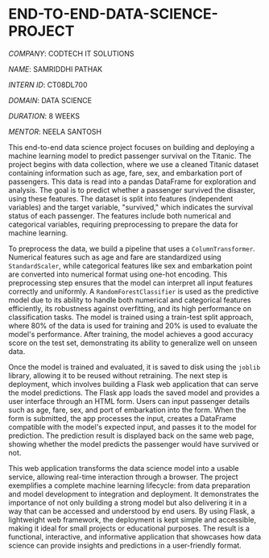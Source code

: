 # END-TO-END-DATA-SCIENCE-PROJECT

*COMPANY*: CODTECH IT SOLUTIONS

*NAME*: SAMRIDDHI PATHAK

*INTERN ID*: CT08DL700

*DOMAIN*: DATA SCIENCE

*DURATION*: 8 WEEKS

*MENTOR*: NEELA SANTOSH

This end-to-end data science project focuses on building and deploying a machine learning model to predict passenger survival on the Titanic. The project begins with data collection, where we use a cleaned Titanic dataset containing information such as age, fare, sex, and embarkation port of passengers. This data is read into a pandas DataFrame for exploration and analysis. The goal is to predict whether a passenger survived the disaster, using these features. The dataset is split into features (independent variables) and the target variable, "survived," which indicates the survival status of each passenger. The features include both numerical and categorical variables, requiring preprocessing to prepare the data for machine learning.

To preprocess the data, we build a pipeline that uses a `ColumnTransformer`. Numerical features such as age and fare are standardized using `StandardScaler`, while categorical features like sex and embarkation point are converted into numerical format using one-hot encoding. This preprocessing step ensures that the model can interpret all input features correctly and uniformly. A `RandomForestClassifier` is used as the predictive model due to its ability to handle both numerical and categorical features efficiently, its robustness against overfitting, and its high performance on classification tasks. The model is trained using a train-test split approach, where 80% of the data is used for training and 20% is used to evaluate the model's performance. After training, the model achieves a good accuracy score on the test set, demonstrating its ability to generalize well on unseen data.

Once the model is trained and evaluated, it is saved to disk using the `joblib` library, allowing it to be reused without retraining. The next step is deployment, which involves building a Flask web application that can serve the model predictions. The Flask app loads the saved model and provides a user interface through an HTML form. Users can input passenger details such as age, fare, sex, and port of embarkation into the form. When the form is submitted, the app processes the input, creates a DataFrame compatible with the model's expected input, and passes it to the model for prediction. The prediction result is displayed back on the same web page, showing whether the model predicts the passenger would have survived or not.

This web application transforms the data science model into a usable service, allowing real-time interaction through a browser. The project exemplifies a complete machine learning lifecycle: from data preparation and model development to integration and deployment. It demonstrates the importance of not only building a strong model but also delivering it in a way that can be accessed and understood by end users. By using Flask, a lightweight web framework, the deployment is kept simple and accessible, making it ideal for small projects or educational purposes. The result is a functional, interactive, and informative application that showcases how data science can provide insights and predictions in a user-friendly format.
